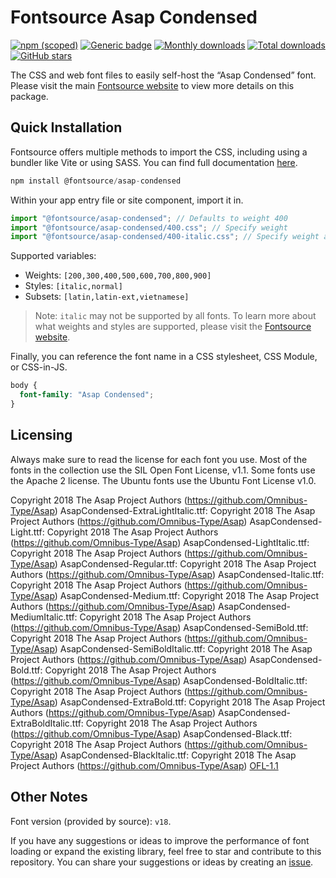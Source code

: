 # Fontsource Asap Condensed

[![npm (scoped)](https://img.shields.io/npm/v/@fontsource/asap-condensed?color=brightgreen)](https://www.npmjs.com/package/@fontsource/asap-condensed) [![Generic badge](https://img.shields.io/badge/fontsource-passing-brightgreen)](https://github.com/fontsource/fontsource) [![Monthly downloads](https://badgen.net/npm/dm/@fontsource/asap-condensed)](https://github.com/fontsource/fontsource) [![Total downloads](https://badgen.net/npm/dt/@fontsource/asap-condensed)](https://github.com/fontsource/fontsource) [![GitHub stars](https://img.shields.io/github/stars/fontsource/fontsource.svg?style=social&label=Star)](https://github.com/fontsource/fontsource/stargazers)

The CSS and web font files to easily self-host the “Asap Condensed” font. Please visit the main [Fontsource website](https://fontsource.org/fonts/asap-condensed) to view more details on this package.

## Quick Installation

Fontsource offers multiple methods to import the CSS, including using a bundler like Vite or using SASS. You can find full documentation [here](https://fontsource.org/docs/getting-started/introduction).

```javascript
npm install @fontsource/asap-condensed
```

Within your app entry file or site component, import it in.

```javascript
import "@fontsource/asap-condensed"; // Defaults to weight 400
import "@fontsource/asap-condensed/400.css"; // Specify weight
import "@fontsource/asap-condensed/400-italic.css"; // Specify weight and style
```

Supported variables:
- Weights: `[200,300,400,500,600,700,800,900]`
- Styles: `[italic,normal]`
- Subsets: `[latin,latin-ext,vietnamese]`

> Note: `italic` may not be supported by all fonts. To learn more about what weights and styles are supported, please visit the [Fontsource website](https://fontsource.org/fonts/asap-condensed).

Finally, you can reference the font name in a CSS stylesheet, CSS Module, or CSS-in-JS.

```css
body {
  font-family: "Asap Condensed";
}
```

## Licensing
Always make sure to read the license for each font you use. Most of the fonts in the collection use the SIL Open Font License, v1.1. Some fonts use the Apache 2 license. The Ubuntu fonts use the Ubuntu Font License v1.0.

Copyright 2018 The Asap Project Authors (https://github.com/Omnibus-Type/Asap) AsapCondensed-ExtraLightItalic.ttf: Copyright 2018 The Asap Project Authors (https://github.com/Omnibus-Type/Asap) AsapCondensed-Light.ttf: Copyright 2018 The Asap Project Authors (https://github.com/Omnibus-Type/Asap) AsapCondensed-LightItalic.ttf: Copyright 2018 The Asap Project Authors (https://github.com/Omnibus-Type/Asap) AsapCondensed-Regular.ttf: Copyright 2018 The Asap Project Authors (https://github.com/Omnibus-Type/Asap) AsapCondensed-Italic.ttf: Copyright 2018 The Asap Project Authors (https://github.com/Omnibus-Type/Asap) AsapCondensed-Medium.ttf: Copyright 2018 The Asap Project Authors (https://github.com/Omnibus-Type/Asap) AsapCondensed-MediumItalic.ttf: Copyright 2018 The Asap Project Authors (https://github.com/Omnibus-Type/Asap) AsapCondensed-SemiBold.ttf: Copyright 2018 The Asap Project Authors (https://github.com/Omnibus-Type/Asap) AsapCondensed-SemiBoldItalic.ttf: Copyright 2018 The Asap Project Authors (https://github.com/Omnibus-Type/Asap) AsapCondensed-Bold.ttf: Copyright 2018 The Asap Project Authors (https://github.com/Omnibus-Type/Asap) AsapCondensed-BoldItalic.ttf: Copyright 2018 The Asap Project Authors (https://github.com/Omnibus-Type/Asap) AsapCondensed-ExtraBold.ttf: Copyright 2018 The Asap Project Authors (https://github.com/Omnibus-Type/Asap) AsapCondensed-ExtraBoldItalic.ttf: Copyright 2018 The Asap Project Authors (https://github.com/Omnibus-Type/Asap) AsapCondensed-Black.ttf: Copyright 2018 The Asap Project Authors (https://github.com/Omnibus-Type/Asap) AsapCondensed-BlackItalic.ttf: Copyright 2018 The Asap Project Authors (https://github.com/Omnibus-Type/Asap)
[OFL-1.1](https://openfontlicense.org)

## Other Notes
Font version (provided by source): `v18`.

If you have any suggestions or ideas to improve the performance of font loading or expand the existing library, feel free to star and contribute to this repository. You can share your suggestions or ideas by creating an [issue](https://github.com/fontsource/fontsource/issues).